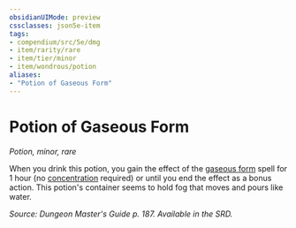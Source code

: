 ```yaml
---
obsidianUIMode: preview
cssclasses: json5e-item
tags:
- compendium/src/5e/dmg
- item/rarity/rare
- item/tier/minor
- item/wondrous/potion
aliases: 
- "Potion of Gaseous Form"
---
```

# Potion of Gaseous Form
*Potion, minor, rare*  


When you drink this potion, you gain the effect of the [gaseous form](5E2014官方资源/spells/gaseous-form.md) spell for 1 hour (no [concentration](5E2014官方资源/规则/conditions.md#concentration) required) or until you end the effect as a bonus action. This potion's container seems to hold fog that moves and pours like water.

*Source: Dungeon Master's Guide p. 187. Available in the SRD.*